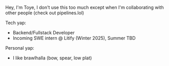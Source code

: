 Hey, I'm Toye, I don't use this too much except when I'm collaborating with other people (check out pipelines.lol)

Tech yap:

* Backend/Fullstack Developer
* Incoming SWE intern @ Litify (Winter 2025), Summer TBD

Personal yap:

* I like brawlhalla (bow, spear, low plat)
  
